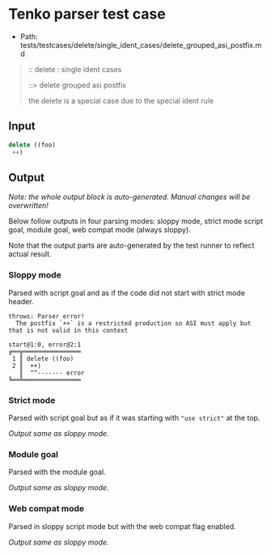 # Tenko parser test case

- Path: tests/testcases/delete/single_ident_cases/delete_grouped_asi_postfix.md

> :: delete : single ident cases
>
> ::> delete grouped asi postfix
>
> the delete is a special case due to the special ident rule

## Input

`````js
delete ((foo) 
 ++)
`````

## Output

_Note: the whole output block is auto-generated. Manual changes will be overwritten!_

Below follow outputs in four parsing modes: sloppy mode, strict mode script goal, module goal, web compat mode (always sloppy).

Note that the output parts are auto-generated by the test runner to reflect actual result.

### Sloppy mode

Parsed with script goal and as if the code did not start with strict mode header.

`````
throws: Parser error!
  The postfix `++` is a restricted production so ASI must apply but that is not valid in this context

start@1:0, error@2:1
╔══╦════════════════
 1 ║ delete ((foo)
 2 ║  ++)
   ║  ^^------- error
╚══╩════════════════

`````

### Strict mode

Parsed with script goal but as if it was starting with `"use strict"` at the top.

_Output same as sloppy mode._

### Module goal

Parsed with the module goal.

_Output same as sloppy mode._

### Web compat mode

Parsed in sloppy script mode but with the web compat flag enabled.

_Output same as sloppy mode._
